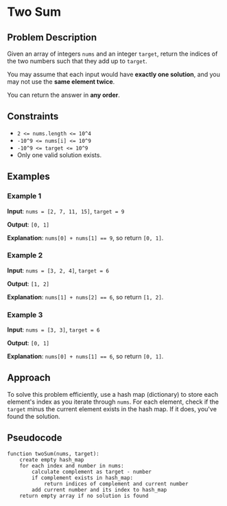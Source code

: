 ﻿# Two Sum

## Problem Description

Given an array of integers `nums` and an integer `target`, return the indices of the two numbers such that they add up to `target`.

You may assume that each input would have **exactly one solution**, and you may not use the **same element twice**.

You can return the answer in **any order**.

## Constraints

- `2 <= nums.length <= 10^4`
- `-10^9 <= nums[i] <= 10^9`
- `-10^9 <= target <= 10^9`
- Only one valid solution exists.

## Examples

### Example 1

**Input**: `nums = [2, 7, 11, 15]`, `target = 9`

**Output**: `[0, 1]`

**Explanation**: `nums[0] + nums[1] == 9`, so return `[0, 1]`.

### Example 2

**Input**: `nums = [3, 2, 4]`, `target = 6`

**Output**: `[1, 2]`

**Explanation**: `nums[1] + nums[2] == 6`, so return `[1, 2]`.

### Example 3

**Input**: `nums = [3, 3]`, `target = 6`

**Output**: `[0, 1]`

**Explanation**: `nums[0] + nums[1] == 6`, so return `[0, 1]`.

## Approach

To solve this problem efficiently, use a hash map (dictionary) to store each element's index as you iterate through `nums`. For each element, check if the `target` minus the current element exists in the hash map. If it does, you've found the solution.

## Pseudocode

```plaintext
function twoSum(nums, target):
    create empty hash_map
    for each index and number in nums:
        calculate complement as target - number
        if complement exists in hash_map:
            return indices of complement and current number
        add current number and its index to hash_map
    return empty array if no solution is found
